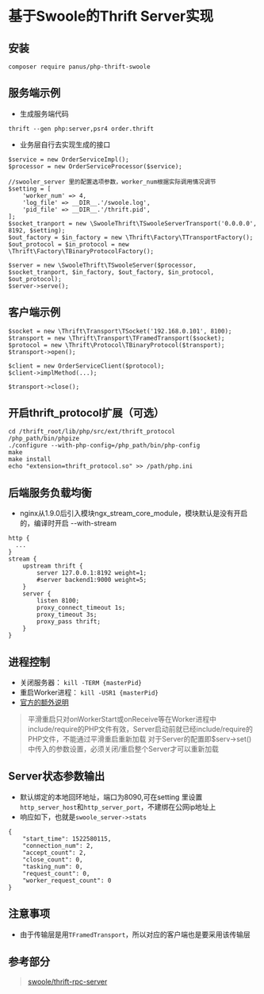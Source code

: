 # 基于Swoole的Thrift Server实现


## 安装
```
composer require panus/php-thrift-swoole
```

## 服务端示例
* 生成服务端代码
```
thrift --gen php:server,psr4 order.thrift
```
* 业务层自行去实现生成的接口
```
$service = new OrderServiceImpl();
$processor = new OrderServiceProcessor($service);

//swooler_server 里的配置选项参数，worker_num根据实际调用情况调节
$setting = [
    'worker_num' => 4,
    'log_file' => __DIR__.'/swoole.log',
    'pid_file' => __DIR__.'/thrift.pid',
];
$socket_tranport = new \SwooleThrift\TSwooleServerTransport('0.0.0.0', 8192, $setting);
$out_factory = $in_factory = new \Thrift\Factory\TTransportFactory();
$out_protocol = $in_protocol = new \Thrift\Factory\TBinaryProtocolFactory();

$server = new \SwooleThrift\TSwooleServer($processor, $socket_tranport, $in_factory, $out_factory, $in_protocol, $out_protocol);
$server->serve();
```

## 客户端示例
``` 
$socket = new \Thrift\Transport\TSocket('192.168.0.101', 8100);
$transport = new \Thrift\Transport\TFramedTransport($socket);
$protocol = new \Thrift\Protocol\TBinaryProtocol($transport);
$transport->open();

$client = new OrderServiceClient($protocol);
$client->implMethod(...);

$transport->close();
```


## 开启thrift_protocol扩展（可选）
```
cd /thrift_root/lib/php/src/ext/thrift_protocol
/php_path/bin/phpize
./configure --with-php-config=/php_path/bin/php-config
make
make install
echo "extension=thrift_protocol.so" >> /path/php.ini
```

## 后端服务负载均衡
* nginx从1.9.0后引入模块ngx_stream_core_module，模块默认是没有开启的，编译时开启 --with-stream
```
http {
  ...
}
stream {
    upstream thrift {
        server 127.0.0.1:8192 weight=1;
        #server backend1:9000 weight=5;
    }   
    server {
        listen 8100;
        proxy_connect_timeout 1s;
        proxy_timeout 3s;
        proxy_pass thrift;
    }   
}
```

## 进程控制
* 关闭服务器： `kill -TERM {masterPid}`
* 重启Worker进程： `kill -USR1 {masterPid}`
* [官方的额外说明](https://wiki.swoole.com/wiki/page/p-server/reload.html)
> 平滑重启只对onWorkerStart或onReceive等在Worker进程中include/require的PHP文件有效，Server启动前就已经include/require的PHP文件，不能通过平滑重启重新加载
> 对于Server的配置即$serv->set()中传入的参数设置，必须关闭/重启整个Server才可以重新加载

 

## Server状态参数输出
* 默认绑定的本地回环地址，端口为8090,可在setting 里设置`http_server_host`和`http_server_port`，不建绑在公网ip地址上
* 响应如下，也就是`swoole_server->stats`
``` 
{
    "start_time": 1522580115,
    "connection_num": 2,
    "accept_count": 2,
    "close_count": 0,
    "tasking_num": 0,
    "request_count": 0,
    "worker_request_count": 0
}
```

## 注意事项
* 由于传输层是用`TFramedTransport`，所以对应的客户端也是要采用该传输层


## 参考部分
> [swoole/thrift-rpc-server](https://github.com/swoole/thrift-rpc-server)